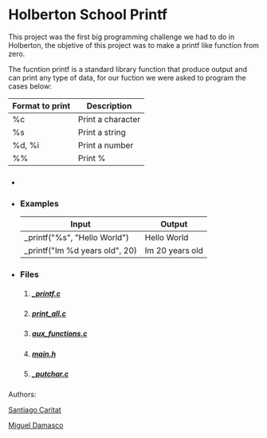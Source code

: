 <h1> Holberton School Printf </h1>

This project was the first big programming challenge we had to do in Holberton, the objetive of this project was to make a printf like function from zero.

The fucntion printf is a standard library function that produce output and can print any type of data, for our fuction we were asked to program the cases below:

| Format to print  |   Description    |
| ---------------- | ---------------- |
| %c               | Print a character|
| %s               | Print a string   |
| %d, %i           | Print a number   |
| %%               | Print %          |

<ul>
 <h3><li> </li></h3>
 <div><h3><li> Examples </li></h3>

 |              Input             |      Output      |
 | ------------------------------ | ---------------- |
 | _printf("%s", "Hello World")   | Hello World      |
 | _printf("Im %d years old", 20) | Im 20 years old  |

 </div>
 <div><h3><li> Files </li></h3>

 1. <h5><p><a href="https://github.com/SantiagoC16/holbertonschool-printf/blob/master/_printf.c">_printf.c</a></p></h5>
 2. <h5><p><a href="https://github.com/SantiagoC16/holbertonschool-printf/blob/master/print_all.c">print_all.c</a></p></h5>
 3. <h5><p><a href="https://github.com/SantiagoC16/holbertonschool-printf/blob/master/aux_functions.c">aux_functions.c</a></p></h5> 
 4. <h5><p><a href="https://github.com/SantiagoC16/holbertonschool-printf/blob/master/main.h">main.h</a></p></h5>
 5. <h5><p><a href="https://github.com/SantiagoC16/holbertonschool-printf/blob/master/_putchar.c">_putchar.c</a></p></h5>

 </div>
</ul>

Authors:
<p><a href="https://github.com/SantiagoC16">Santiago Caritat</a></p>
<p><a href="https://github.com/Froggstar11">Miguel Damasco</a></p>
